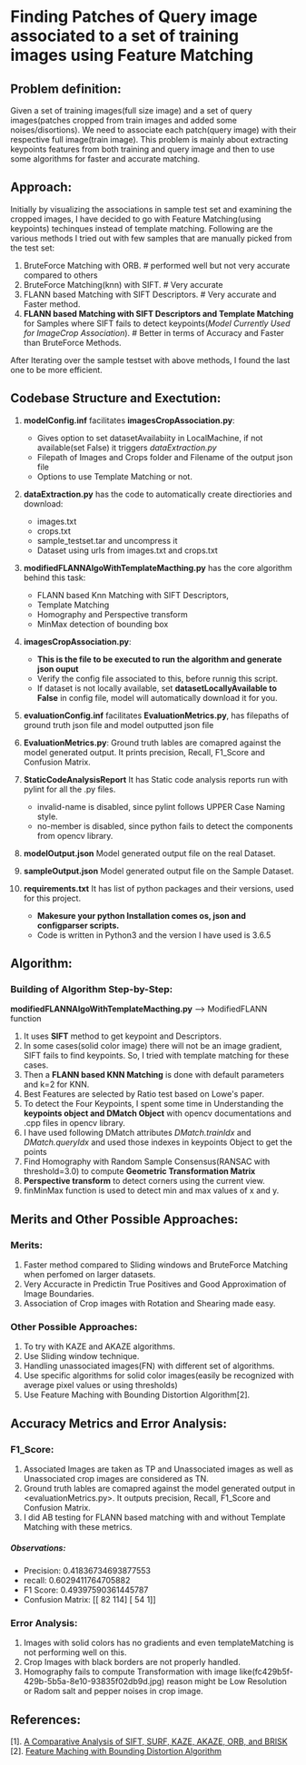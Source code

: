 # Finding Patches of Query image associated to a set of training images using Feature Matching

## Problem definition:
Given a set of training images(full size image) and a set of query images(patches cropped from train images and added some noises/disortions). We need to associate each patch(query image) with their respective full image(train image). This problem is mainly about extracting keypoints features from both training and query image and then to use some algorithms for faster and accurate matching.

## Approach:
Initially by visualizing the associations in sample test set and examining the cropped images, I have decided to go with Feature Matching(using keypoints) techinques instead of template matching. Following are the various methods I tried out with few samples that are manually picked from the test set:
1. BruteForce Matching with ORB. # performed well but not very accurate compared to others
2. BruteForce Matching(knn) with SIFT. # Very accurate
3. FLANN based Matching with SIFT Descriptors. # Very accurate and Faster method.
4. **FLANN based Matching with SIFT Descriptors and Template Matching** for Samples where SIFT fails to detect keypoints(*Model Currently Used for ImageCrop Association*). # Better in terms of Accuracy and Faster than BruteForce Methods.

After Iterating over the sample testset with above methods, I found the last one to be more efficient.

## Codebase Structure and Exectution:
1. **modelConfig.inf** facilitates **imagesCropAssociation.py**:
	- Gives option to set datasetAvailabiity in LocalMachine, if not available(set False) it triggers *dataExtraction.py*
	- Filepath of Images and Crops folder and Filename of the output json file
	- Options to use Template Matching or not.

2. **dataExtraction.py** has the code to automatically create directiories and download:
	* images.txt
	* crops.txt
	* sample_testset.tar and uncompress it
	* Dataset using urls from images.txt and crops.txt
	
3. **modifiedFLANNAlgoWithTemplateMacthing.py** has the core algorithm behind this task:
	- FLANN based Knn Matching with SIFT Descriptors,
	- Template Matching
	- Homography and Perspective transform
	- MinMax detection of bounding box

4. **imagesCropAssociation.py**:
	- **This is the file to be executed to run the algorithm and generate json ouput**
	- Verify the config file associated to this, before runnig this script.
	- If dataset is not locally available, set **datasetLocallyAvailable to False** in config file, model will automatically download it for you.
	
5. **evaluationConfig.inf**	facilitates **EvaluationMetrics.py**, has filepaths of ground truth json file and model outputted json file

6. **EvaluationMetrics.py**: Ground truth lables are comapred against the model generated output. It prints precision, Recall, F1_Score and Confusion Matrix.

7. **StaticCodeAnalysisReport** It has Static code analysis reports run with pylint for all the .py files.
	- invalid-name is disabled, since pylint follows UPPER Case Naming style.
	- no-member is disabled, since python fails to detect the components from opencv library.

8. **modelOutput.json** Model generated output file on the real Dataset.

9. **sampleOutput.json** Model generated output file on the Sample Dataset.

10. **requirements.txt** It has list of python packages and their versions, used for this project. 
	- **Makesure your python Installation comes os, json and configparser scripts.**
	- Code is written in Python3 and the version I have used is 3.6.5

## Algorithm:

### Building of Algorithm Step-by-Step:
**modifiedFLANNAlgoWithTemplateMacthing.py** --> ModifiedFLANN function
1. It uses **SIFT** method to get keypoint and Descriptors.
2. In some cases(solid color image) there will not be an image gradient, SIFT fails to find keypoints. So, I tried with template matching for these cases.
3. Then a **FLANN based KNN Matching** is done with default parameters and k=2 for KNN.
4. Best Features are selected by Ratio test based on Lowe's paper.
5. To detect the Four Keypoints, I spent some time in Understanding the **keypoints object and DMatch Object** with opencv documentations and .cpp files in opencv library.
6. I have used following DMatch attributes *DMatch.trainIdx* and *DMatch.queryIdx* and used those indexes in keypoints Object to get the points
7. Find Homography with Random Sample Consensus(RANSAC with threshold=3.0) to compute **Geometric Transformation Matrix**
8. **Perspective transform** to detect corners using the current view.
9. finMinMax function is used to detect min and max values of x and y.

## Merits and Other Possible Approaches:

### Merits:
1. Faster method compared to Sliding windows and BruteForce Matching when perfomed on larger datasets.
2. Very Accuracte in Predictin True Positives and Good Approximation of Image Boundaries.
3. Association of Crop images with Rotation and Shearing made easy.

### Other Possible Approaches:
1. To try with KAZE and AKAZE algorithms.
2. Use Sliding window technique.
3. Handling unassociated images(FN) with different set of algorithms.
4. Use specific algorithms for solid color images(easily be recognized with average pixel values or using thresholds)
5. Use Feature Maching with Bounding Distortion Algorithm[2].

## Accuracy Metrics and Error Analysis:

### F1_Score:
1. Associated Images are taken as TP and Unassociated images as well as Unassociated crop images are considered as TN.
2. Ground truth lables are comapred against the model generated output in <evaluationMetrics.py>. It outputs precision, Recall, F1_Score and Confusion Matrix.
3. I did AB testing for FLANN based matching with and without Template Matching with these metrics.

##### Observations:
* Precision:  0.41836734693877553
* recall:  0.6029411764705882
* F1 Score: 0.49397590361445787
* Confusion Matrix: [[ 82 114] [ 54   1]]
 
### Error Analysis:
1. Images with solid colors has no gradients and even templateMatching is not performing well on this.
2. Crop Images with black borders are not properly handled.
3. Homography fails to compute Transformation with image like(fc429b5f-429b-5b5a-8e10-93835f02db9d.jpg) reason might be Low Resolution or Radom salt and pepper noises in crop image.

## References:
[1]. [A Comparative Analysis of SIFT, SURF, KAZE, AKAZE, ORB, and BRISK](https://ieeexplore.ieee.org/stamp/stamp.jsp?arnumber=8346440) <br />
[2]. [Feature Maching with Bounding Distortion Algorithm](http://www.weizmann.ac.il/math/ronen/sites/math.ronen/files/uploads/lipman_et_al_-_feature_matching_with_bounded_distortion.pdf)
